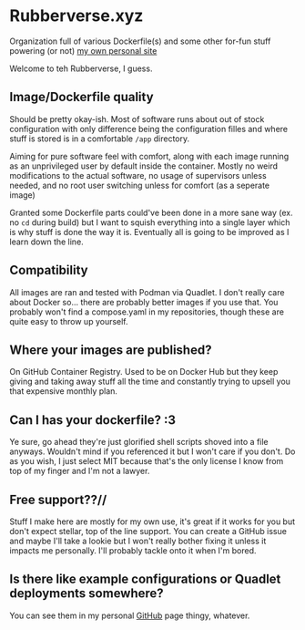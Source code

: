 # Rubberverse.xyz

Organization full of various Dockerfile(s) and some other for-fun stuff powering (or not) [my own personal site](https://rubberverse.xyz)

Welcome to teh Rubberverse, I guess.

## Image/Dockerfile quality

Should be pretty okay-ish. Most of software runs about out of stock configuration with only difference being the configuration filles and where stuff is stored is in a comfortable `/app` directory.

Aiming for pure software feel with comfort, along with each image running as an unprivileged user by default inside the container. Mostly no weird modifications to the actual software, no usage of supervisors unless needed, and no root user switching unless for comfort (as a seperate image)

Granted some Dockerfile parts could've been done in a more sane way (ex. no `cd` during build) but I want to squish everything into a single layer which is why stuff is done the way it is. Eventually all is going to be improved as I learn down the line.

## Compatibility

All images are ran and tested with Podman via Quadlet. I don't really care about Docker so... there are probably better images if you use that. You probably won't find a compose.yaml in my repositories, though these are quite easy to throw up yourself.

## Where your images are published?

On GitHub Container Registry. Used to be on Docker Hub but they keep giving and taking away stuff all the time and constantly trying to upsell you that expensive monthly plan.

## Can I has your dockerfile? :3

Ye sure, go ahead they're just glorified shell scripts shoved into a file anyways. Wouldn't mind if you referenced it but I won't care if you don't. Do as you wish, I just select MIT because that's the only license I know from top of my finger and I'm not a lawyer.

## Free support??//

Stuff I make here are mostly for my own use, it's great if it works for you but don't expect stellar, top of the line support. You can create a GitHub issue and maybe I'll take a lookie but I won't really bother fixing it unless it impacts me personally. I'll probably tackle onto it when I'm bored.

## Is there like example configurations or Quadlet deployments somewhere?

You can see them in my personal [GitHub](https://github.com/MrRubberDucky/rubberverse.xyz) page thingy, whatever.
